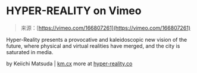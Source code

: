 <!--yml
category: 未分类
date: 2024-05-27 14:39:51
-->

# HYPER-REALITY on Vimeo

> 来源：[https://vimeo.com/166807261](https://vimeo.com/166807261)

Hyper-Reality presents a provocative and kaleidoscopic new vision of the future, where physical and virtual realities have merged, and the city is saturated in media.

by Keiichi Matsuda | [km.cx](http://km.cx)
more at [hyper-reality.co](http://hyper-reality.co)